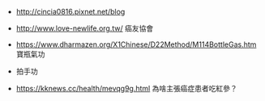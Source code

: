 
* http://cincia0816.pixnet.net/blog

* http://www.love-newlife.org.tw/ 癌友協會

* https://www.dharmazen.org/X1Chinese/D22Method/M114BottleGas.htm 寶瓶氣功
* 拍手功


* https://kknews.cc/health/mevqg9g.html 為啥主張癌症患者吃紅參？